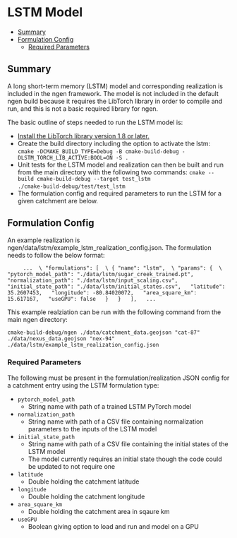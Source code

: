 # LSTM Model

* [Summary](#summary)
* [Formulation Config](#formulation-config)
    * [Required Parameters](#required-parameters)

## Summary

A long short-term memory (LSTM) model and corresponding realization is included in the ngen framework. The model is not included in the default ngen build because it requires the LibTorch library in order to compile and run, and this is not a basic required library for ngen. 

The basic outline of steps needed to run the LSTM model is:
  * [Install the LibTorch library version 1.8 or later.](https://pytorch.org/docs/stable/cpp_index.html)
  * Create the build directory including the option to activate the lstm:  
      `cmake -DCMAKE_BUILD_TYPE=Debug -B cmake-build-debug -DLSTM_TORCH_LIB_ACTIVE:BOOL=ON -S .`  
  * Unit tests for the LSTM model and realization can then be built and run from the main directory with the following two commands:
      `cmake --build cmake-build-debug --target test_lstm`  
      `./cmake-build-debug/test/test_lstm`  
  * The formulation config and required parameters to run the LSTM for a given catchment are below.

## Formulation Config
An example realization is ngen/data/lstm/example_lstm_realization_config.json.
The formulation needs to follow the below format:
  
`      ...  \
       "formulations": [  \
         { "name": "lstm",  \
             "params": {  \
                "pytorch_model_path": "./data/lstm/sugar_creek_trained.pt",  
                "normalization_path": "./data/lstm/input_scaling.csv",  
                "initial_state_path": "./data/lstm/initial_states.csv",  
                "latitude": 35.2607453,  
                "longitude": -80.84020072,  
                "area_square_km": 15.617167,  
                "useGPU": false  
                }  
         }  
       ],  
       ...  
`  

This example realziation can be run with the following command from the main ngen directory:

`cmake-build-debug/ngen ./data/catchment_data.geojson "cat-87" ./data/nexus_data.geojson "nex-94" ./data/lstm/example_lstm_realization_config.json`

### Required Parameters
The following must be present in the formulation/realization JSON config for a catchment entry using the LSTM formulation type:
* `pytorch_model_path`
  * String name with path of a trained LSTM PyTorch model
* `normalization_path`
  * String name with path of a CSV file containing normalization parameters to the inputs of the LSTM model
* `initial_state_path`
  * String name with path of a CSV file containing the initial states of the LSTM model
  * The model currently requires an initial state though the code could be updated to not require one
* `latitude`
  * Double holding the catchment latitude
* `longitude`
  * Double holding the catchment longitude
* `area_square_km`
  * Double holding the catchment area in sqaure km
* `useGPU`
  * Boolean giving option to load and run and model on a GPU

